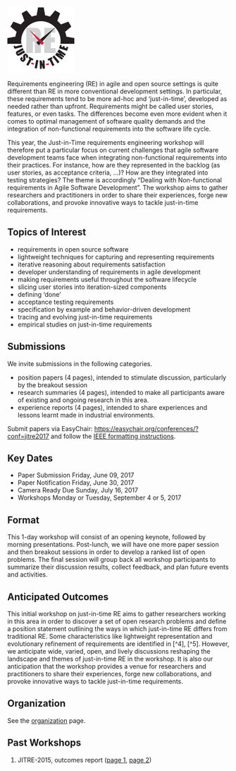 ![](assets/images/j-i-t_2.png)

Requirements engineering (RE) in agile and open source settings is quite different than RE in more conventional development settings. In particular, these requirements tend to be more ad-hoc and ‘just-in-time’, developed as needed rather than upfront. Requirements might be called user stories, features, or even tasks. The differences become even more evident when it comes to optimal management of software quality demands and the integration of non-functional requirements into the software life cycle.

This year, the Just-in-Time requirements engineering workshop will therefore put a particular focus on current challenges that agile software development teams face when integrating non-functional requirements into their practices. For instance, how are they represented in the backlog (as user stories, as acceptance criteria, ...)? How are they integrated into testing strategies? The theme is accordingly “Dealing with Non-functional requirements in Agile Software Development”. The workshop aims to gather researchers and practitioners in order to share their experiences, forge new collaborations, and provoke innovative ways to tackle just-in-time requirements.

<!--
Requirements engineering (RE) in agile and open source settings is quite different than RE in more conventional development settings. In particular, these requirements tend to be more ad-hoc and ‘just-in-time’, developed as needed rather than upfront.  Requirements might  be called user stories, features, or even tasks [^1]. 

Just in time as a production strategy can be traced to Toyota and other Japanese firms in the 1950s. The strategy referred to meeting customer demand at the right time and in the exact amount, where customer could be the final purchaser or another process further along the production line. Ohno [^2] underpinned just in time with 3 principles of economic growth: build only what is needed, eliminate anything which does not add value, and stop if something goes wrong. The just-in-time philosophy was also applied to software engineering, serving as a basic tenet of the lean software practices and the agile community [^3]. Research on just-in-time requirements has recently emerged [^4],[^5],[^6], which not only challenges classical RE’s assumptions [^7] but also illuminates potentially transformative ideas to improve RE practice especially in distributed and decentralized settings [^8]. -->

## Topics of Interest

-   requirements in open source software
-   lightweight techniques for capturing and representing requirements
-   iterative reasoning about requirements satisfaction
-   developer understanding of requirements in agile development
-   making requirements useful throughout the software lifecycle
-   slicing user stories into iteration-sized components
-   defining ‘done’
-   acceptance testing requirements
-   specification by example and behavior-driven development
-   tracing and evolving just-in-time requirements
-   empirical studies on just-in-time requirements

## Submissions

We invite submissions in the following categories.

* position papers (4 pages), intended to stimulate discussion, particularly by the breakout session
* research summaries (4 pages), intended to make all participants aware of existing and ongoing research in this area.
* experience reports (4 pages), intended to share experiences and lessons learnt made in industrial environments.

Submit papers via EasyChair: <https://easychair.org/conferences/?conf=jitre2017> and
follow the [IEEE formatting instructions](http://re17.org/pages/faq/formatting_instructions).

## Key Dates

- Paper Submission	Friday, June 09, 2017
- Paper Notification	Friday, June 30, 2017
- Camera Ready Due	Sunday, July 16, 2017
- Workshops	Monday or Tuesday, September 4 or 5, 2017

## Format

This 1-day workshop will consist of an opening keynote, followed by morning presentations. Post-lunch, we will have one more paper session and then breakout sessions in order to develop a ranked list of open problems. The final session will group back all workshop participants to summarize their discussion results, collect feedback, and plan future events and activities.

## Anticipated Outcomes

This initial workshop on just-in-time RE aims to gather researchers working in this area in order to discover a set of open research problems and define a position statement outlining the ways in which just-in-time RE differs from traditional RE. Some characteristics like lightweight representation and evolutionary refinement of requirements are identified in [^4], [^5]. However, we anticipate wide, varied, open, and lively discussions reshaping the landscape and themes of just-in-time RE in the workshop. It is also our anticipation that the workshop provides a venue for researchers and practitioners to share their experiences, forge new collaborations, and provoke innovative ways to tackle just-in-time requirements.

## Organization 

See the [organization](org.md) page.

## Past Workshops

1. JITRE-2015, outcomes report ([page 1](2015/2015-workshop-summary1.html), [page 2](2015/2015-workshop-summary2.html))

<!-- ## References

[^1]:  Walt Scacchi, *Understanding the requirements for developing open source software systems*, IEE Software, 149(1): 24–39,
    February 2002.
    
[^2]:  Taiichi Ohno, *Toyota Production System: Beyond Large-Scale Production*, Productivity Press, 1988.
    
[^3]:  Mary Poppendieck and Tom Poppendieck, *Lean Software Development: An Agile Toolkit*, Addison-Wesley, 2013.
    
[^4]:  Neil A. Ernst and Gail Murphy, “Case Studies in Just-In-Time Requirements Analysis”, *International Workshop on Empirical
    Requirements Engineering (EmpiRE)*, Chicago, IL, USA, September 2012, pages 25-32.
    
[^5]:  Nan Niu, Tanmay Bhowmik, Hui Liu, and Zhendong Niu, “Traceability-Enabled Refactoring for Managing Just-In-Time Requirements”, *International Requirements Engineering Conference (RE)*, Karlskrona, Sweden, August 2014, pages 133-142.
    
[^6]:  Petra Heck and Andy Zaidman, *[Horizontal Traceability for Just-In-Time Requirements: The Case for Open Source Feature     Requests](http://www.st.ewi.tudelft.nl/~zaidman/publications/heckJSEP.pdf)*, Journal of Software: Evolution and Process, pages 1280-1296, 26(12), 2014. 
    
[^7]:  Thomas A. Alspaugh and Walt Scacchi, “Ongoing Software Development without Classical Requirements”, *International Requirements    Engineering Conference (RE)*,  Rio de Janeiro, Brazil, July 2013, pages 165-174.

[^8]:  Matthias Jarke, Pericles Loucopoulos, Kalle Lyytinen, John Mylopoulos, and William N. Robinson, *The brave new world of design     requirements*, Information Systems, 36(7): 992-1008, November, 2011.-->

